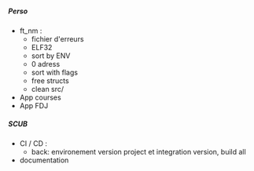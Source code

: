 ##### Perso
- ft_nm :
	- fichier d'erreurs
	- ELF32
	- sort by ENV
	- 0 adress
	- sort with flags
	- free structs
	- clean src/
- App courses
- App FDJ


##### SCUB
- CI / CD : 
	- back: environement version project et integration version, build all
- documentation

